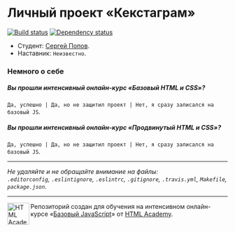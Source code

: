# Личный проект «Кекстаграм»

[![Build status][travis-image]][travis-url]
[![Dependency status][dependency-image]][dependency-url]

* Студент: [Сергей Попов](https://htmlacademy.ru/profile/id42761).
* Наставник: `Неизвестно`.

### Немного о себе

##### Вы прошли интенсивный онлайн-курс «Базовый HTML и CSS»?
`Да, успешно | Да, но не защитил проект | Нет, я сразу записался на базовый JS`.

##### Вы прошли интенсивный онлайн-курс «Продвинутый HTML и CSS»?
`Да, успешно | Да, но не защитил проект | Нет, я сразу записался на базовый JS`.

---

_Не удаляйте и не обращайте внимание на файлы:_<br>
_`.editorconfig`, `.eslintignore`, `.eslintrc`, `.gitignore`, `.travis.yml`, `Makefile`, `package.json`._

---

<a href="https://htmlacademy.ru/js_intensive"><img align="left" width="50" height="50" title="HTML Academy" src="https://up.htmlacademy.ru/static/img/intensive/javascript/logo-for-github.svg"></a>

Репозиторий создан для обучения на интенсивном онлайн-курсе «[Базовый JavaScript](https://htmlacademy.ru/js_intensive)» от [HTML Academy](https://htmlacademy.ru).

[travis-image]: https://travis-ci.org/htmlacademy-javascript/42761-kekstagram.svg?branch=master
[travis-url]: https://travis-ci.org/htmlacademy-javascript/42761-kekstagram
[dependency-image]: https://david-dm.org/htmlacademy-javascript/42761-kekstagram.svg?style=flat-square
[dependency-url]: https://david-dm.org/htmlacademy-javascript/42761-kekstagram

